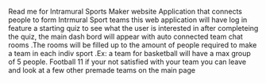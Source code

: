 Read me for Intramural Sports Maker website 
Application that connects people to form Intrmural Sport teams 
this web application will have log in feature 
a starting quiz to see what the user is interested in 
after completeing the quiz, the main dash bord will appear with auto connected team chat rooms 
    .The rooms will be filled up to the amount of people required to make a team in each indiv sport 
        .Ex: a team for basketball will have a max group of 5 people. Football 11
if your not satisfied with your team you can leave and look at a few other premade teams on the main page


